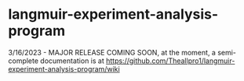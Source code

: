# langmuir-experiment-analysis-program

3/16/2023 - MAJOR RELEASE COMING SOON, at the moment, a semi-complete documentation is at https://github.com/Theallpro1/langmuir-experiment-analysis-program/wiki
